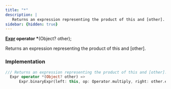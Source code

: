 ```yaml
---
title: "*"
description: |
   Returns an expression representing the product of this and [other].
sidebar: {hidden: true}
---
```

<span class="dart-code"><strong>[Expr] operator *</strong>(<span class="nobr">Object? other</span>);</span>

 Returns an expression representing the product of this and [other].
### Implementation
```dart
/// Returns an expression representing the product of this and [other].
  Expr operator *(Object? other) =>
      Expr.binaryExpr(left: this, op: Operator.multiply, right: other.expr);
```

[Expr]: /reference/classes/expr/